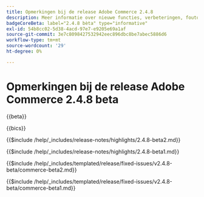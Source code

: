 ```yaml
---
title: Opmerkingen bij de release Adobe Commerce 2.4.8
description: Meer informatie over nieuwe functies, verbeteringen, foutoplossingen en bekende problemen vindt u in de Adobe Commerce-versie 2.4.8.
badgeCoreBeta: label="2.4.8 bèta" type="informative"
exl-id: 54b8cc02-5d38-4acd-97e7-e9205e69a1af
source-git-commit: 3e7c8098427532942eec896dbc8be7abec5886d6
workflow-type: tm+mt
source-wordcount: '29'
ht-degree: 0%

---
```



# Opmerkingen bij de release Adobe Commerce 2.4.8 beta

{{beta}}

{{bics}}

{{$include /help/_includes/release-notes/highlights/2.4.8-beta2.md}}

{{$include /help/_includes/release-notes/highlights/2.4.8-beta1.md}}

{{$include /help/_includes/templated/release/fixed-issues/v2.4.8-beta/commerce-beta2.md}}

{{$include /help/_includes/templated/release/fixed-issues/v2.4.8-beta/commerce-beta1.md}}
